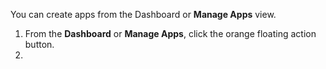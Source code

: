 You can create apps from the Dashboard or **Manage Apps** view. 

1. From the **Dashboard** or **Manage Apps**, click the orange floating action button.
2.  
